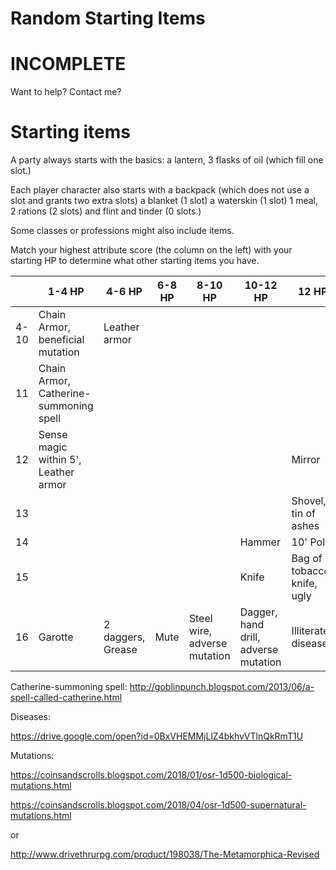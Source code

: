 
# Random Starting Items


# INCOMPLETE

Want to help? Contact me?

# Starting items

A party always starts with the basics: a lantern, 3 flasks of oil (which fill one slot.)

Each player character also starts with a backpack (which does not use a slot and grants two extra slots) a blanket (1 slot) a waterskin (1 slot)  1 meal, 2 rations (2 slots) and flint and tinder (0 slots.)

Some classes or professions might also include items.

Match your highest attribute score (the column on the left) with your starting HP to determine what other starting items you have. 

|      | 1-4 HP                                 | 4-6 HP            | 6-8 HP | 8-10 HP                      | 10-12 HP                             | 12 HP                       |
| ---- | -------------------------------------- | ----------------- | ------ | ---------------------------- | ------------------------------------ | --------------------------- |
| 4-10 | Chain Armor, beneficial mutation       | Leather armor     |        |                              |                                      |                             |
| 11   | Chain Armor, Catherine-summoning spell |                   |        |                              |                                      |                             |
| 12   | Sense magic within 5', Leather armor   |                   |        |                              |                                      | Mirror                      |
| 13   |                                        |                   |        |                              |                                      | Shovel, tin of ashes        |
| 14   |                                        |                   |        |                              | Hammer                               | 10' Pole                    |
| 15   |                                        |                   |        |                              | Knife                                | Bag of tobacco, knife, ugly |
| 16   | Garotte                                | 2 daggers, Grease | Mute   | Steel wire, adverse mutation | Dagger, hand drill, adverse mutation | Illiterate, diseased        |

Catherine-summoning spell: http://goblinpunch.blogspot.com/2013/06/a-spell-called-catherine.html

Diseases:

https://drive.google.com/open?id=0BxVHEMMjLlZ4bkhvVTlnQkRmT1U

Mutations:

https://coinsandscrolls.blogspot.com/2018/01/osr-1d500-biological-mutations.html

https://coinsandscrolls.blogspot.com/2018/04/osr-1d500-supernatural-mutations.html

or

http://www.drivethrurpg.com/product/198038/The-Metamorphica-Revised